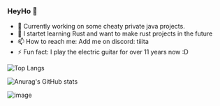 ### HeyHo 👋

- 🔭 Currently working on some cheaty private java projects.
- 🌱 I startet learning Rust and want to make rust projects in the future
- 📫 How to reach me: Add me on discord: tiiita
- ⚡ Fun fact: I play the electric guitar for over 11 years now :D

![Top Langs](https://github-readme-stats.vercel.app/api/top-langs/?username=Tiiita&layout=compact&theme=dark)

![Anurag's GitHub stats](https://github-readme-stats.vercel.app/api?username=Tiiita&show_icons=true&theme=dark)

![image](https://github.com/user-attachments/assets/501685f8-4c4c-4d89-a272-64478359970c)

